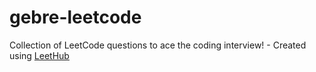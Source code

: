 # gebre-leetcode
Collection of LeetCode questions to ace the coding interview! - Created using [LeetHub](https://github.com/QasimWani/LeetHub)
